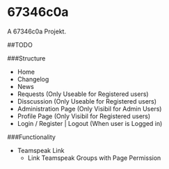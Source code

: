# 67346c0a
A 67346c0a Projekt.


##TODO

###Structure
- Home
- Changelog
- News
- Requests (Only Useable for Registered users)
- Disscussion (Only Useable for Registered users)
- Administration Page (Only Visibil for Admin Users)
- Profile Page (Only Visibil for Registered users)
- Login / Register | Logout (When user is Logged in)


###Functionality
- Teamspeak Link
	- Link Teamspeak Groups with Page Permission